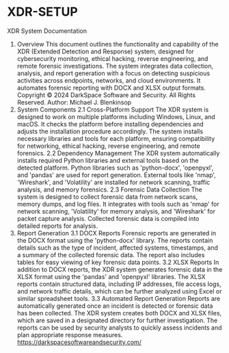 # XDR-SETUP
XDR System Documentation
1. Overview
This document outlines the functionality and capability of the XDR (Extended Detection and Response) system, designed for cybersecurity monitoring, ethical hacking, reverse engineering, and remote forensic investigations. The system integrates data collection, analysis, and report generation with a focus on detecting suspicious activities across endpoints, networks, and cloud environments. It automates forensic reporting with DOCX and XLSX output formats.
Copyright
© 2024 DarkSpace Software and Security. All Rights Reserved.
Author: Michael J. Blenkinsop
2. System Components
2.1 Cross-Platform Support
The XDR system is designed to work on multiple platforms including Windows, Linux, and macOS. It checks the platform before installing dependencies and adjusts the installation procedure accordingly. The system installs necessary libraries and tools for each platform, ensuring compatibility for networking, ethical hacking, reverse engineering, and remote forensics.
2.2 Dependency Management
The XDR system automatically installs required Python libraries and external tools based on the detected platform. Python libraries such as 'python-docx', 'openpyxl', and 'pandas' are used for report generation. External tools like 'nmap', 'Wireshark', and 'Volatility' are installed for network scanning, traffic analysis, and memory forensics.
2.3 Forensic Data Collection
The system is designed to collect forensic data from network scans, memory dumps, and log files. It integrates with tools such as 'nmap' for network scanning, 'Volatility' for memory analysis, and 'Wireshark' for packet capture analysis. Collected forensic data is compiled into detailed reports for analysis.
3. Report Generation
3.1 DOCX Reports
Forensic reports are generated in the DOCX format using the 'python-docx' library. The reports contain details such as the type of incident, affected systems, timestamps, and a summary of the collected forensic data. The report also includes tables for easy viewing of key forensic data points.
3.2 XLSX Reports
In addition to DOCX reports, the XDR system generates forensic data in the XLSX format using the 'pandas' and 'openpyxl' libraries. The XLSX reports contain structured data, including IP addresses, file access logs, and network traffic details, which can be further analyzed using Excel or similar spreadsheet tools.
3.3 Automated Report Generation
Reports are automatically generated once an incident is detected or forensic data has been collected. The XDR system creates both DOCX and XLSX files, which are saved in a designated directory for further investigation. The reports can be used by security analysts to quickly assess incidents and plan appropriate response measures.
https://darkspacesoftwareandsecurity.com/
